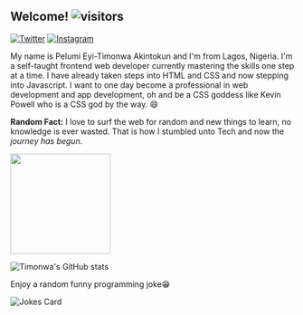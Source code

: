 <!--![banner](https://pbs.twimg.com/profile_banners/1328260377013067776/1609423239/600x200)
<!--![Metrics](https://metrics.lecoq.io/timonwa?template=classic&config.timezone=Africa%2FLagos)
[![Timonwa's GitHub stats](https://github-readme-stats.vercel.app/api?username=timonwa)](https://github.com/timonwa/github-readme-stats)
<img height="32" width="32" src="https://cdn.jsdelivr.net/npm/simple-icons@v4/icons/github.svg" />
<img height="32" width="32" src="https://cdn.jsdelivr.net/npm/simple-icons@v4/icons/twitter.svg" />
<img height="32" width="32" src="https://cdn.jsdelivr.net/npm/simple-icons@v4/icons/codepen.svg" />
<img height="32" width="32" src="https://cdn.jsdelivr.net/npm/simple-icons@v4/icons/instagram.svg" />-->
<!--[![Readme Quotes](https://quotes-github-readme.vercel.app/api?type=horizontal)](https://github.com/piyushsuthar/github-readme-quotes)-->

## Welcome!   ![visitors](https://visitor-badge.glitch.me/badge?page_id=timonwa.visitor-badge)

<a href="https://www.twitter.com/timonwa2"><img alt="Twitter" src="https://img.shields.io/badge/@Timonwa2%20-%231DA1F2.svg?&style=for-the-badge&logo=Twitter&logoColor=white"/></a>    <a href="https://www.instagram.com/pels_diary"><img alt="Instagram" src="https://img.shields.io/badge/@pels__diary%20-%23E4405F.svg?&style=for-the-badge&logo=Instagram&logoColor=white"/></a>
  
My name is Pelumi Eyi-Timonwa Akintokun and I'm from Lagos, Nigeria.
I'm a self-taught frontend web developer currently mastering the skills one step at a time.
I have already taken steps into HTML and CSS and now stepping into Javascript.
I want to one day become a professional in web development and app development, oh and be a CSS goddess like Kevin Powell who is a CSS god by the way. 😄

**Random Fact:** I love to surf the web for random and new things to learn, no knowledge is ever wasted. That is how I stumbled unto Tech and now the *journey has begun*.

<img height="177em" src="https://github-readme-stats.vercel.app/api/top-langs/?username=timonwa&title_color=ffffff&theme=vue-dark&show_icons=true&count_private=true&hide_border=true&layout=compact&langs" />

![Timonwa's GitHub stats](https://github-readme-stats.vercel.app/api?username=timonwa&show_icons=true&theme=radical)

Enjoy a random funny programming joke😁

![Jokes Card](https://readme-jokes.vercel.app/api)

